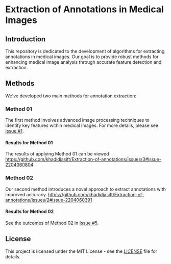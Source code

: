 # Extraction of Annotations in Medical Images

## Introduction
This repository is dedicated to the development of algorithms for extracting annotations in medical images. Our goal is to provide robust methods for enhancing medical image analysis through accurate feature detection and extraction.

## Methods

We've developed two main methods for annotation extraction:

### Method 01

The first method involves advanced image processing techniques to identify key features within medical images. For more details, please see [Issue #1](https://github.com/khadidjasift/Extraction-of-annotations/issues/1#issue-2204059746).

#### Results for Method 01

The results of applying Method 01 can be viewed https://github.com/khadidjasift/Extraction-of-annotations/issues/3#issue-2204060804
### Method 02

Our second method introduces a novel approach to extract annotations with improved accuracy.
https://github.com/khadidjasift/Extraction-of-annotations/issues/2#issue-2204060391

#### Results for Method 02

See the outcomes of Method 02 in [Issue #5](https://github.com/khadidjasift/Extraction-of-annotations/issues/5#issue-2204061706).



## License

This project is licensed under the MIT License - see the [LICENSE](LINK_TO_LICENSE) file for details.
